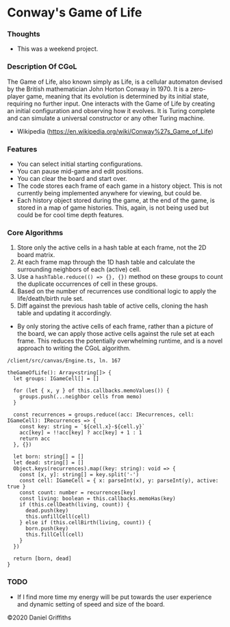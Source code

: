 # Conway's Game of Life

### Thoughts

- This was a weekend project.

### Description Of CGoL

The Game of Life, also known simply as Life, is a cellular automaton devised by the British mathematician John Horton Conway in 1970. It is a zero-player game, meaning that its evolution is determined by its initial state, requiring no further input. One interacts with the Game of Life by creating an initial configuration and observing how it evolves. It is Turing complete and can simulate a universal constructor or any other Turing machine.

- Wikipedia (https://en.wikipedia.org/wiki/Conway%27s_Game_of_Life)

### Features

- You can select initial starting configurations.
- You can pause mid-game and edit positions.
- You can clear the board and start over.
- The code stores each frame of each game in a history object. This is not currently being implemented anywhere for viewing, but could be.
- Each history object stored during the game, at the end of the game, is stored in a map of game histories. This, again, is not being used but could be for cool time depth features.

### Core Algorithms

1. Store only the active cells in a hash table at each frame, not the 2D board matrix.
2. At each frame map through the 1D hash table and calculate the surrounding neighbors of each (active) cell.
3. Use a `hashTable.reduce(() => {}, {})` method on these groups to count the duplicate occurrences of cell in these groups.
4. Based on the number of recurrences use conditional logic to apply the life/death/birth rule set.
5. Diff against the previous hash table of active cells, cloning the hash table and updating it accordingly.

- By only storing the active cells of each frame, rather than a picture of the board, we can apply those active cells against the rule set at each frame. This reduces the potentially overwhelming runtime, and is a novel approach to writing the CGoL algorithm.
```
/client/src/canvas/Engine.ts, ln. 167

theGameOfLife(): Array<string[]> {
  let groups: IGameCell[] = []

  for (let { x, y } of this.callbacks.memoValues()) {
    groups.push(...neighbor cells from memo)
  }

  const recurrences = groups.reduce((acc: IRecurrences, cell: IGameCell): IRecurrences => {
    const key: string = `${cell.x}-${cell.y}`
    acc[key] = !!acc[key] ? acc[key] + 1 : 1
    return acc
  }, {})

  let born: string[] = []
  let dead: string[] = []
  Object.keys(recurrences).map((key: string): void => {
    const [x, y]: string[] = key.split('-')
    const cell: IGameCell = { x: parseInt(x), y: parseInt(y), active: true }
    const count: number = recurrences[key]
    const living: boolean = this.callbacks.memoHas(key)
    if (this.cellDeath(living, count)) {
      dead.push(key)
      this.unfillCell(cell)
    } else if (this.cellBirth(living, count)) {
      born.push(key)
      this.fillCell(cell)
    }
  })

  return [born, dead]
}
```


### TODO

- If I find more time my energy will be put towards the user experience and dynamic setting of speed and size of the board.

©2020 Daniel Griffiths
